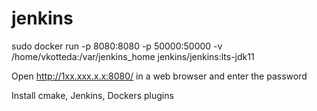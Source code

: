 # jenkins
sudo docker run -p 8080:8080 -p 50000:50000 -v /home/vkotteda:/var/jenkins_home jenkins/jenkins:lts-jdk11
  

Open http://1xx.xxx.x.x:8080/ in a web browser and enter the password

Install cmake, Jenkins, Dockers plugins
